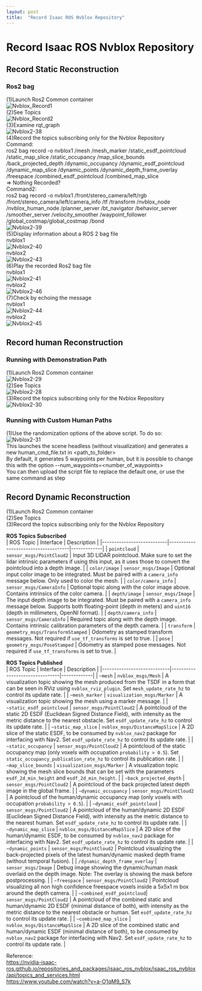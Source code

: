 ```yaml
---
layout: post
title:  "Record Isaac ROS Nvblox Repository"
---
```

# Record Isaac ROS Nvblox Repository
## Record Static Reconstruction 
### Ros2 bag
(1)Launch Ros2 Common container <br/>
![Nvblox_Record1](https://github.com/growingpenguin/growingpenguin.github.io/assets/110277903/783ae412-9010-495d-b255-b0fe8267a9f9) <br/>
(2)See Topics <br/>
![Nvblox_Record2](https://github.com/growingpenguin/growingpenguin.github.io/assets/110277903/c5e00bc1-a8a9-4748-98c5-d5a7480767a0) <br/>
(3)Examine rqt_graph <br/>
![Nvblox2-38](https://github.com/growingpenguin/growingpenguin.github.io/assets/110277903/f7f0274b-2002-4703-8ce6-604edda64328) <br/>
(4)Record the topics subscribing only for the Nvblox Repository <br/>
Command: <br/>
ros2 bag record -o nvblox1 /mesh /mesh_marker /static_esdf_pointcloud /static_map_slice /static_occupancy /map_slice_bounds /back_projected_depth /dynamic_occupancy /dynamic_esdf_pointcloud /dynamic_map_slice /dynamic_points /dynamic_depth_frame_overlay /freespace /combined_esdf_pointcloud /combined_map_slice <br/>
=> Nothing Recorded? <br/>
Command2: <br/>
ros2 bag record -o nvblox1 /front/stereo_camera/left/rgb /front/stereo_camera/left/camera_info /tf /transform /nvblox_node /nvblox_human_node /planner_server /bt_navigator /behavior_server /smoother_server /velocity_smoother /waypoint_follower /global_costmap/global_costmap /bond <br/>
![Nvblox2-39](https://github.com/growingpenguin/growingpenguin.github.io/assets/110277903/1014b730-e5d1-4107-8357-8fcd2b2ab7cc) <br/>
(5)Display information about a ROS 2 bag file <br/>
nvblox1 <br/>
![Nvblox2-40](https://github.com/growingpenguin/growingpenguin.github.io/assets/110277903/66d71a44-417c-43e1-98c2-3793f18976d7) <br/>
nvblox2 <br/>
![Nvblox2-43](https://github.com/growingpenguin/growingpenguin.github.io/assets/110277903/4e47ed45-3a0c-494f-80ce-8fb19f1a770b) <br/>
(6)Play the recorded Ros2 bag file <br/>
nvblox1 <br/>
![Nvblox2-41](https://github.com/growingpenguin/growingpenguin.github.io/assets/110277903/79455206-6da2-4035-860b-3a3f0075e0c1) <br/>
nvblox2 <br/>
![Nvblox2-46](https://github.com/growingpenguin/growingpenguin.github.io/assets/110277903/1660e5a5-dffc-467b-be90-322b90352fa0) <br/>
(7)Check by echoing the message <br/>
nvblox1 <br/>
![Nvblox2-44](https://github.com/growingpenguin/growingpenguin.github.io/assets/110277903/2c7b7e32-f679-4208-a5b0-6a0a5bc44bc9) <br/>
nvblox2 <br/>
![Nvblox2-45](https://github.com/growingpenguin/growingpenguin.github.io/assets/110277903/f8148ba3-df91-4fad-8d59-65adfbb959a9) <br/>


## Record human Reconstruction 
### Running with Demonstration Path
(1)Launch Ros2 Common container <br/>
![Nvblox2-29](https://github.com/growingpenguin/growingpenguin.github.io/assets/110277903/e5b91e43-a4d9-4ecb-9c19-48afaf4ce0bc) <br/>
(2)See Topics <br/>
![Nvblox2-28](https://github.com/growingpenguin/growingpenguin.github.io/assets/110277903/cefe576e-16c7-4398-a1de-88191b4b3c84) <br/>
(3)Record the topics subscribing only for the Nvblox Repository <br/>
![Nvblox2-30](https://github.com/growingpenguin/growingpenguin.github.io/assets/110277903/7294c9d5-df08-4060-a21c-510039e9ee23) <br/>
### Running with Custom Human Paths
(1)Use the randomization options of the above script. To do so: <br/>
![Nvblox2-31](https://github.com/growingpenguin/growingpenguin.github.io/assets/110277903/7c6d50c9-c502-46a9-8c31-dd191ca18cfa) <br/>
This launches the scene headless (without visualization) and generates a new human_cmd_file.txt in <path_to_folder> <br/>
By default, it generates 5 waypoints per human, but it is possible to change this with the option --num_waypoints=<number_of_waypoints>  <br/>
You can then upload the script file to replace the default one, or use the same command as step  <br/>

## Record Dynamic Reconstruction
(1)Launch Ros2 Common container <br/>
(2)See Topics <br/>
(3)Record the topics subscribing only for the Nvblox Repository <br/>



**ROS Topics Subscribed** <br/>
| ROS Topic                 | Interface                           | Description |
|---------------------------|-------------------------------------|-------------|
| `pointcloud`              | `sensor_msgs/PointCloud2`           | Input 3D LIDAR pointcloud. Make sure to set the lidar intrinsic parameters if using this input, as it uses those to convert the pointcloud into a depth image. |
| `color/image`             | `sensor_msgs/Image`                 | Optional input color image to be integrated. Must be paired with a `camera_info` message below. Only used to color the mesh. |
| `color/camera_info`       | `sensor_msgs/CameraInfo`            | Optional topic along with the color image above. Contains intrinsics of the color camera. |
| `depth/image`             | `sensor_msgs/Image`                 | The input depth image to be integrated. Must be paired with a `camera_info` message below. Supports both floating-point (depth in meters) and `uint16` (depth in millimeters, OpenNI format). |
| `depth/camera_info`       | `sensor_msgs/CameraInfo`            | Required topic along with the depth image. Contains intrinsic calibration parameters of the depth camera. |
| `transform`               | `geometry_msgs/TransformStamped`    | Odometry as stamped transform messages. Not required if `use_tf_transforms` is set to true. |
| `pose`                    | `geometry_msgs/PoseStamped`         | Odometry as stamped pose messages. Not required if `use_tf_transforms` is set to true. |

**ROS Topics Published** <br/>
| ROS Topic                  | Interface                      | Description |
|----------------------------|--------------------------------|-------------|
| `~mesh`                    | `nvblox_msgs/Mesh`             | A visualization topic showing the mesh produced from the TSDF in a form that can be seen in RViz using `nvblox_rviz_plugin`. Set `mesh_update_rate_hz` to control its update rate. |
| `~mesh_marker`             | `visualization_msgs/Marker`    | A visualization topic showing the mesh using a marker message. |
| `~static_esdf_pointcloud`  | `sensor_msgs/PointCloud2`      | A pointcloud of the static 2D ESDF (Euclidean Signed Distance Field), with intensity as the metric distance to the nearest obstacle. Set `esdf_update_rate_hz` to control its update rate. |
| `~static_map_slice`        | `nvblox_msgs/DistanceMapSlice` | A 2D slice of the static ESDF, to be consumed by `nvblox_nav2` package for interfacing with Nav2. Set `esdf_update_rate_hz` to control its update rate. |
| `~static_occupancy`        | `sensor_msgs/PointCloud2`      | A pointcloud of the static occupancy map (only voxels with occupation `probability > 0.5`). Set `static_occupancy_publication_rate_hz` to control its publication rate. |
| `~map_slice_bounds`        | `visualization_msgs/Marker`    | A visualization topic showing the mesh slice bounds that can be set with the parameters `esdf_2d_min_height` and `esdf_2d_min_height`. |
| `~back_projected_depth`    | `sensor_msgs/PointCloud2`      | A pointcloud of the back projected latest depth image in the global frame. |
| `~dynamic_occupancy`       | `sensor_msgs/PointCloud2`      | A pointcloud of the human/dynamic occupancy map (only voxels with occupation `probability > 0.5`). |
| `~dynamic_esdf_pointcloud` | `sensor_msgs/PointCloud2`      | A pointcloud of the human/dynamic 2D ESDF (Euclidean Signed Distance Field), with intensity as the metric distance to the nearest human. Set `esdf_update_rate_hz` to control its update rate. |
| `~dynamic_map_slice`       | `nvblox_msgs/DistanceMapSlice` | A 2D slice of the human/dynamic ESDF, to be consumed by `nvblox_nav2` package for interfacing with Nav2. Set `esdf_update_rate_hz` to control its update rate. |
| `~dynamic_points`          | `sensor_msgs/PointCloud2`      | Pointcloud visualizing the back-projected pixels of the latest human/dynamic masked depth frame (without temporal fusion). |
| `/dynamic_depth_frame_overlay` | `sensor_msgs/Image`        | Debug image showing the dynamic/human mask overlaid on the depth image. Note: The overlay is showing the mask before postprocessing. |
| `~freespace`               | `sensor_msgs/PointCloud2`      | Pointcloud visualizing all non high confidence freespace voxels inside a 5x5x1 m box around the depth camera. |
| `~combined_esdf_pointcloud`| `sensor_msgs/PointCloud2`      | A pointcloud of the combined static and human/dynamic 2D ESDF (minimal distance of both), with intensity as the metric distance to the nearest obstacle or human. Set `esdf_update_rate_hz` to control its update rate. |
| `~combined_map_slice`      | `nvblox_msgs/DistanceMapSlice` | A 2D slice of the combined static and human/dynamic ESDF (minimal distance of both), to be consumed by `nvblox_nav2` package for interfacing with Nav2. Set `esdf_update_rate_hz` to control its update rate. |  <br/>



Reference: <br/>
https://nvidia-isaac-ros.github.io/repositories_and_packages/isaac_ros_nvblox/isaac_ros_nvblox/api/topics_and_services.html <br/>
https://www.youtube.com/watch?v=a-O1qM9_S7k <br/>
